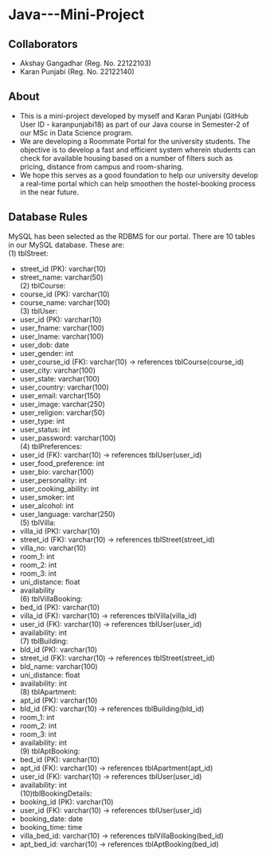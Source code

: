 # Java---Mini-Project  

## Collaborators  
- Akshay Gangadhar (Reg. No. 22122103)  
- Karan Punjabi (Reg. No. 22122140)  

## About  
- This is a mini-project developed by myself and Karan Punjabi (GitHub User ID - karanpunjabi18) as part of our Java course in Semester-2 of our MSc in Data Science program.  
- We are developing a Roommate Portal for the university students. The objective is to develop a fast and efficient system wherein students can check for available housing based on a number of filters such as pricing, distance from campus and room-sharing.  
- We hope this serves as a good foundation to help our university develop a real-time portal which can help smoothen the hostel-booking process in the near future.  

## Database Rules  
MySQL has been selected as the RDBMS for our portal. There are 10 tables in our MySQL database. These are:  
(1) tblStreet:  
  - street_id (PK): varchar(10)  
  - street_name: varchar(50)  
(2) tblCourse:  
  - course_id (PK): varchar(10)  
  - course_name: varchar(100)  
(3) tblUser:
  - user_id (PK): varchar(10)  
  - user_fname: varchar(100)  
  - user_lname: varchar(100)  
  - user_dob: date  
  - user_gender: int  
  - user_course_id (FK): varchar(10) -> references tblCourse(course_id)  
  - user_city: varchar(100)  
  - user_state: varchar(100)  
  - user_country: varchar(100)  
  - user_email: varchar(150)  
  - user_image: varchar(250)  
  - user_religion: varchar(50)  
  - user_type: int  
  - user_status: int  
  - user_password: varchar(100)  
(4) tblPreferences:
  - user_id (FK): varchar(10) -> references tblUser(user_id)  
  - user_food_preference: int  
  - user_bio: varchar(100)  
  - user_personality: int  
  - user_cooking_ability: int  
  - user_smoker: int  
  - user_alcohol: int  
  - user_language: varchar(250)  
(5) tblVilla:  
  - villa_id (PK): varchar(10)  
  - street_id (FK): varchar(10) -> references tblStreet(street_id)  
  - villa_no: varchar(10)  
  - room_1: int  
  - room_2: int  
  - room_3: int  
  - uni_distance: float  
  - availability  
(6) tblVillaBooking:  
  - bed_id (PK): varchar(10)  
  - villa_id (FK): varchar(10) -> references tblVilla(villa_id)  
  - user_id (FK): varchar(10) -> references tblUser(user_id)  
  - availability: int  
(7) tblBuilding:  
  - bld_id (PK): varchar(10)  
  - street_id (FK): varchar(10) -> references tblStreet(street_id)  
  - bld_name: varchar(100)  
  - uni_distance: float  
  - availability: int  
(8) tblApartment:  
  - apt_id (PK): varchar(10)  
  - bld_id (FK): varchar(10) -> references tblBuilding(bld_id)  
  - room_1: int  
  - room_2: int  
  - room_3: int  
  - availability: int  
(9) tblAptBooking:  
  - bed_id (PK): varchar(10)  
  - apt_id (FK): varchar(10) -> references tblApartment(apt_id)  
  - user_id (FK): varchar(10) -> references tblUser(user_id)  
  - availability: int  
(10)tblBookingDetails:  
  - booking_id (PK): varchar(10)  
  - user_id (FK): varchar(10) -> references tblUser(user_id)  
  - booking_date: date  
  - booking_time: time  
  - villa_bed_id: varchar(10) -> references tblVillaBooking(bed_id)  
  - apt_bed_id: varchar(10) -> references tblAptBooking(bed_id)  
 
 

